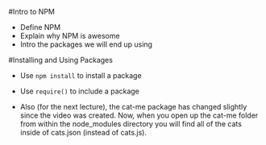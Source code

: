 #Intro to NPM

* Define NPM
* Explain why NPM is awesome
* Intro the packages we will end up using

#Installing and Using Packages

* Use `npm install` to install a package
* Use `require()` to include a package

* Also (for the next lecture), the cat-me package has changed slightly since the video was created. Now, when you open up the cat-me folder from within the node_modules directory you will find all of the cats inside of cats.json (instead of cats.js).